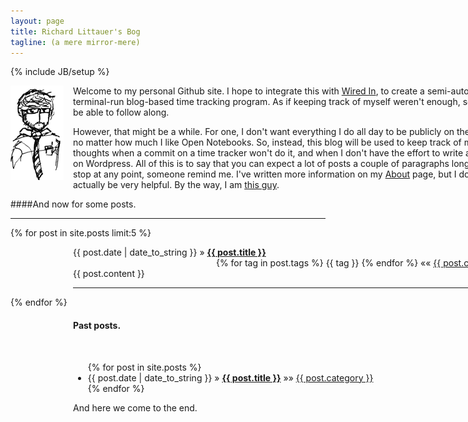 ```yaml
---
layout: page
title: Richard Littauer's Bog
tagline: (a mere mirror-mere)
---
```

{% include JB/setup %}

<div style="width:800px;">
<img style="float:left;padding-right:15px;" src="images/inktank.png" /> 
<p>Welcome to my personal Github site. I hope to integrate this with <a href="http://github.com/RichardLitt/wired-in">Wired In</a>, to create a
semi-automatic terminal-run blog-based time tracking program. As if
keeping track of myself weren't enough, soon you'll be able to follow
along.</p>

<p>However, that might be a while. For one, I don't want everything I do
all day to be publicly on the internet, no matter how much I like Open
Notebooks. So, instead, this blog will be used to keep track of my thoughts when a commit on a time tracker won't do it, and when I don't have the effort to write a full
blog on Wordpress. All of this is to say that you can expect a lot of posts
a couple of paragraphs long here. If I stop at any point, someone remind
me. I've written more information on my <a href="about.html">About</a> page, but I
doubt it'll actually be very helpful. By the way, I am <a href="http://www.burntfen.net">this guy</a>.</p>
</div>

####And now for some posts. 

<hr />

{% for post in site.posts limit:5 %}
  <div style="width:700px;padding-left:100px;">
  <span>{{ post.date | date_to_string }}</span> &raquo; <a href="{{ BASE_PATH }}{{ post.url }}"><b>{{ post.title }}</b></a>
  <div style="float:right;">      
    <span>{% for tag in post.tags %} {{ tag }} {% endfor %} </span>
    &laquo;&laquo;
    <span><a href="{{ BASE_PATH }}categories.html#{{ post.category }}-ref">
      {{ post.category }}
    </a></span>
  </div>
  <br /><br />
  <span>{{ post.content }}</span>
  <br />
  <hr />
  </div>
{% endfor %}

<div style="width:800px;padding-left:100px;">
<h4>Past posts.</h4>
<br />
<ul class="posts">
  {% for post in site.posts %}
    <li><span>{{ post.date | date_to_string }}</span> &raquo; <a href="{{ BASE_PATH }}{{ post.url }}"><b>{{ post.title }}</b></a>
      &raquo;&raquo;
      <span>
      <a href="{{ BASE_PATH }}categories.html#{{ post.category }}-ref">
        {{ post.category }}
      </a>
      </span>
    </li>
  {% endfor %}
</ul>

And here we come to the end. 
</div>
